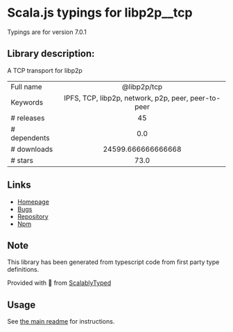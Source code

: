 
# Scala.js typings for libp2p__tcp

Typings are for version 7.0.1

## Library description:
A TCP transport for libp2p

|                    |                 |
| ------------------ | :-------------: |
| Full name          | @libp2p/tcp |
| Keywords           | IPFS, TCP, libp2p, network, p2p, peer, peer-to-peer |
| # releases         | 45 |
| # dependents       | 0.0 |
| # downloads        | 24599.666666666668 |
| # stars            | 73.0 |

## Links
- [Homepage](https://github.com/libp2p/js-libp2p-tcp#readme)
- [Bugs](https://github.com/libp2p/js-libp2p-tcp/issues)
- [Repository](https://github.com/libp2p/js-libp2p-tcp)
- [Npm](https://www.npmjs.com/package/%40libp2p%2Ftcp)
    


## Note
This library has been generated from typescript code from first party type definitions.

Provided with :purple_heart: from [ScalablyTyped](https://github.com/oyvindberg/ScalablyTyped)

## Usage
See [the main readme](../../readme.md) for instructions.


